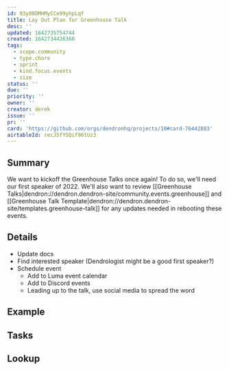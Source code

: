 ```yaml
---
id: 93y00DMHMyCCe99yhpLqf
title: Lay Out Plan for Greenhouse Talk
desc: ''
updated: 1642735754744
created: 1642734426360
tags:
  - scope.community
  - type.chore
  - sprint
  - kind.focus.events
  - size
status: ''
due: ''
priority: ''
owner: ''
creator: derek
issue: ''
pr: ''
card: 'https://github.com/orgs/dendronhq/projects/10#card-76442883'
airtableId: recJ5fYSQif96tUz3
---
```


## Summary

We want to kickoff the Greenhouse Talks once again! To do so, we'll need our first speaker of 2022. We'll also want to review [[Greenhouse Talks|dendron://dendron.dendron-site/community.events.greenhouse]] and [[Greenhouse Talk Template|dendron://dendron.dendron-site/templates.greenhouse-talk]] for any updates needed in rebooting these events.

## Details

- Update docs
- Find interested speaker (Dendrologist might be a good first speaker?)
- Schedule event
  - Add to Luma event calendar
  - Add to Discord events
  - Leading up to the talk, use social media to spread the word

## Example

## Tasks


## Lookup

